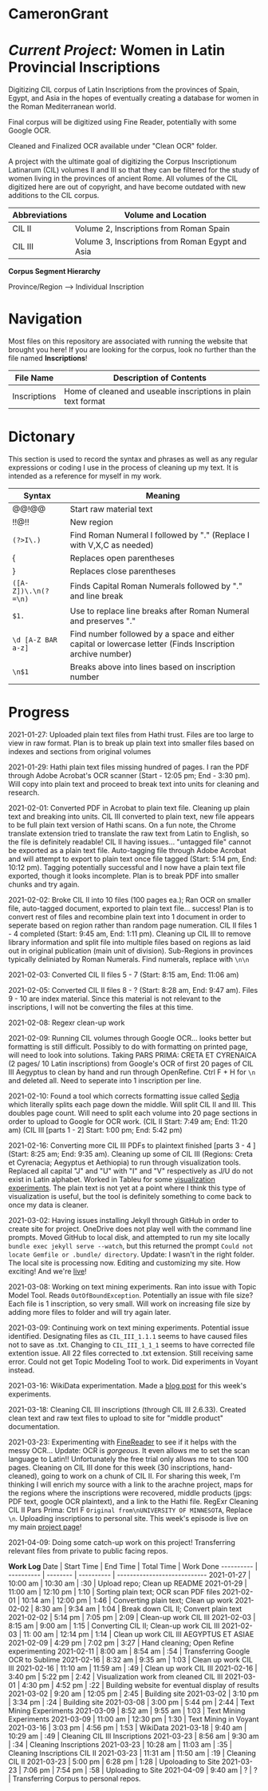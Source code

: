 # CameronGrant
# *Current Project:* Women in Latin Provincial Inscriptions
Digitizing CIL corpus of Latin Inscriptions from the provinces of Spain, Egypt, and Asia in the hopes of eventually creating a database for women in the Roman Mediterranean world.

Final corpus will be digitized using Fine Reader, potentially with some Google OCR.

Cleaned and Finalized OCR available under "Clean OCR" folder.

A project with the ultimate goal of digitizing the Corpus Inscriptionum Latinarum (CIL) volumes II and III so that they can be filtered for the study of women living in the provinces of ancient Rome. All volumes of the CIL digitized here are out of copyright, and have become outdated with new additions to the CIL corpus.

Abbreviations | Volume and Location
------------- | -------
CIL II | Volume 2, Inscriptions from Roman Spain
CIL III | Volume 3, Inscriptions from Roman Egypt and Asia

**Corpus Segment Hierarchy**

Province/Region --> Individual Inscription

# Navigation

Most files on this repository are associated with running the website that brought you here! If you are looking for the corpus, look no further than the file named **Inscriptions**!

File Name | Description of Contents
--------- | -----------------------
Inscriptions | Home of cleaned and useable inscriptions in plain text format

# Dictonary

This section is used to record the syntax and phrases as well as any regular expressions or coding I use in the process of cleaning up my text. It is intended as a reference for myself in my work.

Syntax | Meaning
------ | -------
@@!@@ | Start raw material text
!!@!! | New region
`(?>I\.)`| Find Roman Numeral I followed by "." (Replace I with V,X,C as needed)
{| Replaces open parentheses
} | Replaces close parentheses
`([A-Z])\.\n(?=\n)` | Finds Capital Roman Numerals followed by "." and line break
`$1.` | Use to replace line breaks after Roman Numeral and preserves "."
`\d [A-Z BAR a-z]` | Find number followed by a space and either capital or lowercase letter (Finds Inscription archive number)
`\n$1` | Breaks above into lines based on inscription number

# **Progress**
2021-01-27: Uploaded plain text files from Hathi trust. Files are too large to view in raw format. Plan is to break up plain text into smaller files based on indexes and sections from original volumes

2021-01-29: Hathi plain text files missing hundred of pages. I ran the PDF through Adobe Acrobat's OCR scanner (Start - 12:05 pm; End - 3:30 pm). Will copy into plain text and proceed to break text into units for cleaning and research.

2021-02-01: Converted PDF in Acrobat to plain text file. Cleaning up plain text and breaking into units. CIL III converted to plain text, new file appears to be full plain text version of Hathi scans. On a fun note, the Chrome translate extension tried to translate the raw text from Latin to English, so the file is definitely readable! CIL II having issues... "untagged file" cannot be exported as a plain text file. Auto-tagging file through Adobe Acrobat and will attempt to export to plain text once file tagged (Start: 5:14 pm, End: 10:12 pm). Tagging potentially successful and I now have a plain text file exported, though it looks incomplete. Plan is to break PDF into smaller chunks and try again.

2021-02-02: Broke CIL II into 10 files (100 pages ea.); Ran OCR on smaller file, auto-tagged document, exported to plain text file... success! Plan is to convert rest of files and recombine plain text into 1 document in order to seperate based on region rather than random page numeration. CIL II files 1 - 4 completed (Start: 9:45 am, End: 1:11 pm). Cleaning up CIL III to remove library information and split file into multiple files based on regions as laid out in original publication (main unit of division). Sub-Regions in provinces typically deliniated by Roman Numerals. Find numerals, replace with `\n\n`

2021-02-03: Converted CIL II files 5 - 7 (Start: 8:15 am, End: 11:06 am)

2021-02-05: Converted CIL II files 8 - ? (Start: 8:28 am, End: 9:47 am). Files 9 - 10 are index material. Since this material is not relevant to the inscriptions, I will not be converting the files at this time.

2021-02-08: Regexr clean-up work

2021-02-09: Running CIL volumes through Google OCR... looks better but formatting is still difficult. Possibly to do with formatting on printed page, will need to look into solutions. Taking PARS PRIMA: CRETA ET CYRENAICA (2 pages/ 10 Latin inscriptions) from Google's OCR of first 20 pages of CIL III Aegyptus to clean by hand and run through OpenRefine. Ctrl F + H for `\n` and deleted all. Need to seperate into 1 inscription per line.

2021-02-10: Found a tool which corrects formatting issue called [Sedja](https://www.sejda.com/split-pdf-down-the-middle) which literally splits each page down the middle. Will split CIL II and III. This doubles page count. Will need to split each volume into 20 page sections in order to upload to Google for OCR work. (CIL II Start: 7:49 am; End: 11:20 am) (CIL III [parts 1 - 2] Start: 1:00 pm; End: 5:42 pm)

2021-02-16: Converting more CIL III PDFs to plaintext finished [parts 3 - 4 ] (Start: 8:25 am; End: 9:35 am). Cleaning up some of CIL III (Regions: Creta et Cyrenacia; Aegyptus et Aethiopia) to run through visualization tools. Replaced all capital "J" and "U" with "I" and "V" respectively as J/U do not exist in Latin alphabet. Worked in Tableu for some [visualization experiments](https://public.tableau.com/views/CILIIIParsPrimaSecvnda/Sheet14?:language=en&:display_count=y&:origin=viz_share_link). The plain text is not yet at a point where I think this type of visualization is useful, but the tool is definitely something to come back to once my data is cleaner.

2021-03-02: Having issues installing Jekyll through GitHub in order to create site for project. OneDrive does not play well with the command line prompts. Moved GitHub to local disk, and attempted to run my site locally `bundle exec jekyll serve --watch`, but this returned the prompt `Could not locate Gemfile or .bundle/ directory`. Update: I wasn't in the right folder. The local site is processing now. Editing and customizing my site. How exciting! And we're [live](https://cgrantclassics.github.io/CameronGrant/)!

2021-03-08: Working on text mining experiments. Ran into issue with Topic Model Tool. Reads `OutOfBoundException`. Potentially an issue with file size? Each file is 1 inscription, so very small. Will work on increasing file size by adding more files to folder and will try again later.

2021-03-09: Continuing work on text mining experiments. Potential issue identified. Designating files as `CIL_III_1.1.1` seems to have caused files not to save as .txt. Changing to `CIL_III_1_1_1` seems to have corrected file extention issue. All 22 files corrected to .txt extension. Still receiving same error. Could not get Topic Modeling Tool to work. Did experiments in Voyant instead.

2021-03-16: WikiData experimentation. Made a [blog post](https://cgrantclassics.github.io/CameronGrant/2021/03/16/foray-into-wikidata.html) for this week's experiments.

2021-03-18: Cleaning CIL III inscriptions (through CIL III 2.6.33). Created clean text and raw text files to upload to site for "middle product" documentation.

2021-03-23: Experimenting with [FineReader](https://pdf.abbyy.com/finereader-pdf/trial/) to see if it helps with the messy OCR... Update: OCR is *gorgeous*. It even allows me to set the scan language to Latin!! Unfortunately the free trial only allows me to scan 100 pages. Cleaning on CIL III done for this week (30 inscriptions, hand-cleaned), going to work on a chunk of CIL II. For sharing this week, I'm thinking I will enrich my source with a link to the arachne project, maps for the regions where the inscriptions were recovered, middle products (jpgs: PDF text, google OCR plaintext), and a link to the Hathi file. RegExr Cleaning CIL II Pars Prima: Ctrl F `Original from\nUNIVERSITY OF MINNESOTA`, Replace `\n`. Uploading inscriptions to personal site. This week's episode is live on my main [project page](https://cgrantclassics.github.io/CameronGrant/WomenInRomanPI/)!

2021-04-09: Doing some catch-up work on this project! Transferring relevant files from private to public facing repos.

**Work Log**
Date | Start Time | End Time | Total Time | Work Done
---------- | ---------- | -------- | ---------- | ----------------------------
2021-01-27 | 10:00 am | 10:30 am | :30 | Upload repo; Clean up README
2021-01-29 | 11:00 am | 12:10 pm | 1:10 | Sorting plain text; OCR scan PDF files
2021-02-01 | 10:14 am | 12:00 pm | 1:46 | Converting plain text; Clean up work
2021-02-02 | 8:30 am | 9:34 am | 1:04 | Break down CIL II; Convert plain text
2021-02-02 | 5:14 pm | 7:05 pm | 2:09 | Clean-up work CIL III
2021-02-03 | 8:15 am | 9:00 am | 1:15 | Converting CIL II; Clean-up work CIL III
2021-02-03 | 11: 00 am | 12:14 pm | 1:14 | Clean up work CIL III AEGYPTUS ET ASIAE
2021-02-09 | 4:29 pm | 7:02 pm | 3:27 | Hand cleaning; Open Refine experimenting
2021-02-11 | 8:00 am | 8:54 am | :54 | Transferring Google OCR to Sublime
2021-02-16 | 8:32 am | 9:35 am | 1:03 | Clean up work CIL III
2021-02-16 | 11:10 am | 11:59 am | :49 | Clean up work CIL III
2021-02-16 | 3:40 pm | 5:22 pm | 2:42 | Visualization work from cleaned CIL III
2021-03-01 | 4:30 pm | 4:52 pm | :22 | Building website for eventual display of results
2021-03-02 | 9:20 am | 12:05 pm | 2:45 | Building site
2021-03-02 | 3:10 pm | 3:34 pm | :24 | Building site
2021-03-08 | 3:00 pm | 5:44 pm | 2:44 | Text Mining Experiments
2021-03-09 | 8:52 am | 9:55 am | 1:03 | Text Mining Experiments
2021-03-09 | 11:00 am | 12:30 pm | 1:30 | Text Mining in Voyant
2021-03-16 | 3:03 pm | 4:56 pm | 1:53 | WikiData
2021-03-18 | 9:40 am | 10:29 am | :49 | Cleaning CIL III Inscriptions
2021-03-23 | 8:56 am | 9:30 am | :34 | Cleaning Inscriptions
2021-03-23 | 10:28 am | 11:03 am | :35 | Cleaning Inscriptions CIL II
2021-03-23 | 11:31 am | 11:50 am | :19 | Cleaning CIL II
2021-03-23 | 5:00 pm | 6:28 pm | 1:28 | Upoloading to Site
2021-03-23 | 7:06 pm | 7:54 pm | :58 | Uploading to Site
2021-04-09 | 9:40 am | ? | ? | Transferring Corpus to personal repos.
